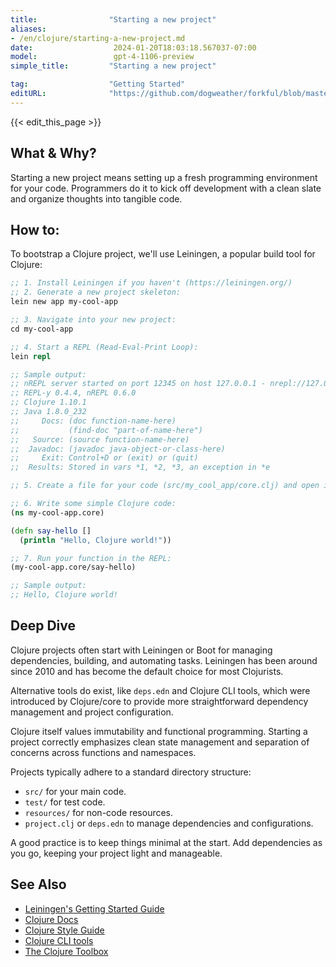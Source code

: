 ```yaml
---
title:                "Starting a new project"
aliases:
- /en/clojure/starting-a-new-project.md
date:                  2024-01-20T18:03:18.567037-07:00
model:                 gpt-4-1106-preview
simple_title:         "Starting a new project"

tag:                  "Getting Started"
editURL:              "https://github.com/dogweather/forkful/blob/master/content/en/clojure/starting-a-new-project.md"
---
```


{{< edit_this_page >}}

## What & Why?

Starting a new project means setting up a fresh programming environment for your code. Programmers do it to kick off development with a clean slate and organize thoughts into tangible code.

## How to:

To bootstrap a Clojure project, we'll use Leiningen, a popular build tool for Clojure:

``` Clojure
;; 1. Install Leiningen if you haven't (https://leiningen.org/)
;; 2. Generate a new project skeleton:
lein new app my-cool-app

;; 3. Navigate into your new project:
cd my-cool-app

;; 4. Start a REPL (Read-Eval-Print Loop):
lein repl

;; Sample output:
;; nREPL server started on port 12345 on host 127.0.0.1 - nrepl://127.0.0.1:12345
;; REPL-y 0.4.4, nREPL 0.6.0
;; Clojure 1.10.1
;; Java 1.8.0_232
;;     Docs: (doc function-name-here)
;;           (find-doc "part-of-name-here")
;;   Source: (source function-name-here)
;;  Javadoc: (javadoc java-object-or-class-here)
;;     Exit: Control+D or (exit) or (quit)
;;  Results: Stored in vars *1, *2, *3, an exception in *e

;; 5. Create a file for your code (src/my_cool_app/core.clj) and open it in your favorite text editor.

;; 6. Write some simple Clojure code:
(ns my-cool-app.core)

(defn say-hello []
  (println "Hello, Clojure world!"))

;; 7. Run your function in the REPL:
(my-cool-app.core/say-hello)

;; Sample output:
;; Hello, Clojure world!
```

## Deep Dive

Clojure projects often start with Leiningen or Boot for managing dependencies, building, and automating tasks. Leiningen has been around since 2010 and has become the default choice for most Clojurists. 

Alternative tools do exist, like `deps.edn` and Clojure CLI tools, which were introduced by Clojure/core to provide more straightforward dependency management and project configuration.

Clojure itself values immutability and functional programming. Starting a project correctly emphasizes clean state management and separation of concerns across functions and namespaces.

Projects typically adhere to a standard directory structure:
- `src/` for your main code.
- `test/` for test code.
- `resources/` for non-code resources.
- `project.clj` or `deps.edn` to manage dependencies and configurations.

A good practice is to keep things minimal at the start. Add dependencies as you go, keeping your project light and manageable.

## See Also

- [Leiningen's Getting Started Guide](https://leiningen.org/#getting-started)
- [Clojure Docs](https://clojuredocs.org/)
- [Clojure Style Guide](https://guide.clojure.style/)
- [Clojure CLI tools](https://clojure.org/guides/getting_started)
- [The Clojure Toolbox](https://www.clojure-toolbox.com/)
